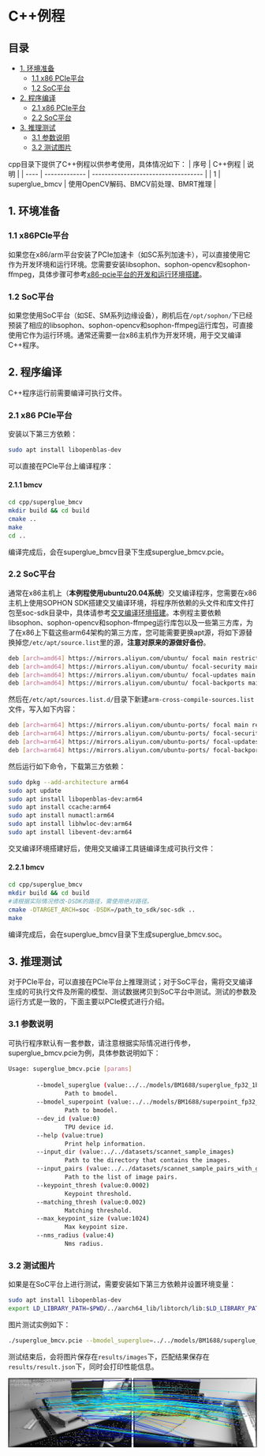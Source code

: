 # C++例程

## 目录

* [1. 环境准备](#1-环境准备)
    * [1.1 x86 PCIe平台](#11-x86-pcie平台)
    * [1.2 SoC平台](#12-soc平台)
* [2. 程序编译](#2-程序编译)
    * [2.1 x86 PCIe平台](#21-x86-pcie平台)
    * [2.2 SoC平台](#22-soc平台)
* [3. 推理测试](#3-推理测试)
    * [3.1 参数说明](#31-参数说明)
    * [3.2 测试图片](#32-测试图片)

cpp目录下提供了C++例程以供参考使用，具体情况如下：
| 序号  | C++例程      | 说明                                 |
| ---- | ------------- | -----------------------------------  |
| 1    | superglue_bmcv   | 使用OpenCV解码、BMCV前处理、BMRT推理   |

## 1. 环境准备
### 1.1 x86PCIe平台
如果您在x86/arm平台安装了PCIe加速卡（如SC系列加速卡），可以直接使用它作为开发环境和运行环境。您需要安装libsophon、sophon-opencv和sophon-ffmpeg，具体步骤可参考[x86-pcie平台的开发和运行环境搭建](../../../docs/Environment_Install_Guide.md#3-x86-pcie平台的开发和运行环境搭建)。

### 1.2 SoC平台
如果您使用SoC平台（如SE、SM系列边缘设备），刷机后在`/opt/sophon/`下已经预装了相应的libsophon、sophon-opencv和sophon-ffmpeg运行库包，可直接使用它作为运行环境。通常还需要一台x86主机作为开发环境，用于交叉编译C++程序。

## 2. 程序编译
C++程序运行前需要编译可执行文件。
### 2.1 x86 PCIe平台

安装以下第三方依赖：
```bash
sudo apt install libopenblas-dev
```

可以直接在PCIe平台上编译程序：

#### 2.1.1 bmcv

```bash
cd cpp/superglue_bmcv
mkdir build && cd build
cmake .. 
make
cd ..
```
编译完成后，会在superglue_bmcv目录下生成superglue_bmcv.pcie。

### 2.2 SoC平台

通常在x86主机上（**本例程使用ubuntu20.04系统**）交叉编译程序，您需要在x86主机上使用SOPHON SDK搭建交叉编译环境，将程序所依赖的头文件和库文件打包至soc-sdk目录中，具体请参考[交叉编译环境搭建](../../../docs/Environment_Install_Guide.md#41-交叉编译环境搭建)。本例程主要依赖libsophon、sophon-opencv和sophon-ffmpeg运行库包以及一些第三方库，为了在x86上下载这些arm64架构的第三方库，您可能需要更换apt源，将如下源替换掉您`/etc/apt/source.list`里的源，**注意对原来的源做好备份**。

```bash
deb [arch=amd64] https://mirrors.aliyun.com/ubuntu/ focal main restricted universe multiverse
deb [arch=amd64] https://mirrors.aliyun.com/ubuntu/ focal-security main restricted universe multiverse
deb [arch=amd64] https://mirrors.aliyun.com/ubuntu/ focal-updates main restricted universe multiverse
deb [arch=amd64] https://mirrors.aliyun.com/ubuntu/ focal-backports main restricted universe multiverse
```

然后在`/etc/apt/sources.list.d/`目录下新建`arm-cross-compile-sources.list`文件，写入如下内容：
```bash
deb [arch=arm64] https://mirrors.aliyun.com/ubuntu-ports/ focal main restricted universe multiverse
deb [arch=arm64] https://mirrors.aliyun.com/ubuntu-ports/ focal-security main restricted universe multiverse
deb [arch=arm64] https://mirrors.aliyun.com/ubuntu-ports/ focal-updates main restricted universe multiverse
deb [arch=arm64] https://mirrors.aliyun.com/ubuntu-ports/ focal-backports main restricted universe multiverse
```

然后运行如下命令，下载第三方依赖：

```bash
sudo dpkg --add-architecture arm64
sudo apt update
sudo apt install libopenblas-dev:arm64
sudo apt install ccache:arm64
sudo apt install numactl:arm64
sudo apt install libhwloc-dev:arm64
sudo apt install libevent-dev:arm64
```

交叉编译环境搭建好后，使用交叉编译工具链编译生成可执行文件：

#### 2.2.1 bmcv

```bash
cd cpp/superglue_bmcv
mkdir build && cd build
#请根据实际情况修改-DSDK的路径，需使用绝对路径。
cmake -DTARGET_ARCH=soc -DSDK=/path_to_sdk/soc-sdk ..  
make
```
编译完成后，会在superglue_bmcv目录下生成superglue_bmcv.soc。

## 3. 推理测试
对于PCIe平台，可以直接在PCIe平台上推理测试；对于SoC平台，需将交叉编译生成的可执行文件及所需的模型、测试数据拷贝到SoC平台中测试。测试的参数及运行方式是一致的，下面主要以PCIe模式进行介绍。

### 3.1 参数说明
可执行程序默认有一套参数，请注意根据实际情况进行传参，superglue_bmcv.pcie为例，具体参数说明如下：
```bash
Usage: superglue_bmcv.pcie [params] 

        --bmodel_superglue (value:../../models/BM1688/superglue_fp32_1b_1024.bmodel)
                Path to bmodel.
        --bmodel_superpoint (value:../../models/BM1688/superpoint_fp32_1b.bmodel)
                Path to bmodel.
        --dev_id (value:0)
                TPU device id.
        --help (value:true)
                Print help information.
        --input_dir (value:../../datasets/scannet_sample_images)
                Path to the directory that contains the images.
        --input_pairs (value:../../datasets/scannet_sample_pairs_with_gt.txt)
                Path to the list of image pairs.
        --keypoint_thresh (value:0.0002)
                Keypoint threshold.
        --matching_thresh (value:0.002)
                Matching threshold.
        --max_keypoint_size (value:1024)
                Max keypoint size.
        --nms_radius (value:4)
                Nms radius.
```

### 3.2 测试图片

如果是在SoC平台上进行测试，需要安装如下第三方依赖并设置环境变量：
```bash
sudo apt install libopenblas-dev
export LD_LIBRARY_PATH=$PWD/../aarch64_lib/libtorch/lib:$LD_LIBRARY_PATH
```

图片测试实例如下：
```bash
./superglue_bmcv.pcie --bmodel_superglue=../../models/BM1688/superglue_fp32_1b_1024.bmodel --bmodel_superpoint=../../models/BM1688/superpoint_fp32_1b.bmodel --input_dir=../../datasets/scannet_sample_images --input_pairs=../../datasets/scannet_sample_pairs_with_gt.txt
```
测试结束后，会将图片保存在`results/images`下，匹配结果保存在`results/result.json`下，同时会打印性能信息。

![res](../pics/scene0711_00_frame-001680_scene0711_00_frame-001995.jpg)
